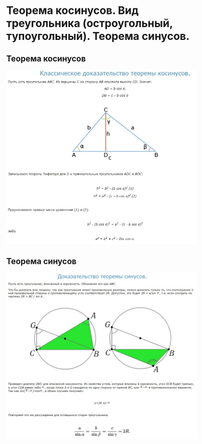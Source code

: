 # Теорема косинусов. Вид треугольника (остроугольный, тупоугольный). Теорема синусов.
## Теорема косинусов
![Доказательство т. кос.](cos.jpg)
## Теорема синусов
![Доказательство т. син.](sin.jpg)
